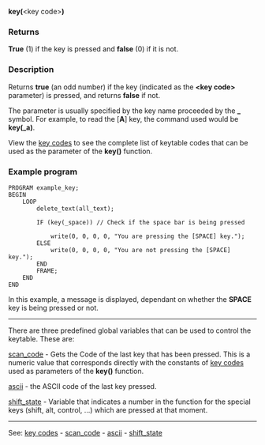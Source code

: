 **key(**&lt;key code&gt;**)**

### Returns

**True** (1) if the key is pressed and **false** (0) if it is not.

### Description

Returns **true** (an odd number) if the key (indicated as the **&lt;key code&gt;** parameter)
is pressed, and returns **false** if not.

The parameter is usually specified by the key name proceeded by the **_** symbol.
For example, to read the [**A**] key, the command used would be **key(_a)**.

View the [key codes](key_codes.md) to see the complete list of keytable codes that
can be used as the parameter of the **key()** function.

### Example program
```
PROGRAM example_key;
BEGIN
    LOOP
        delete_text(all_text);

        IF (key(_space)) // Check if the space bar is being pressed

            write(0, 0, 0, 0, "You are pressing the [SPACE] key.");
        ELSE
            write(0, 0, 0, 0, "You are not pressing the [SPACE] key.");
        END
        FRAME;
    END
END
```


In this example, a message is displayed, dependant on whether the **SPACE** key is being pressed
or not.

---------------------------------------


There are three predefined global variables that can be used 
to control the keytable. These are:

[scan_code](global_scan_code.md) - Gets the Code of the last key that has been pressed. This
is a numeric value that corresponds directly with the constants
of [key codes](key_codes.md) used as parameters of the **key()** function.

[ascii](global_ascii.md) - the ASCII code of the last key pressed.

[shift_state](global_shift_status.md) - Variable that indicates a number in the function for the 
special keys (shift, alt, control, ...) which are pressed at that moment.

---------------------------------------
See: [key codes](key_codes.md) - [scan_code](global_scan_code.md) - [ascii](global_ascii.md) - [shift_state](global_shift_status.md)

